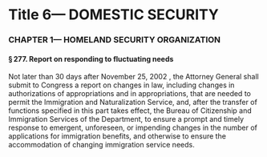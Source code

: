
# Title 6— DOMESTIC SECURITY
### CHAPTER 1— HOMELAND SECURITY ORGANIZATION
#### § 277. Report on responding to fluctuating needs

Not later than 30 days after November 25, 2002 , the Attorney General shall submit to Congress a report on changes in law, including changes in authorizations of appropriations and in appropriations, that are needed to permit the Immigration and Naturalization Service, and, after the transfer of functions specified in this part takes effect, the Bureau of Citizenship and Immigration Services of the Department, to ensure a prompt and timely response to emergent, unforeseen, or impending changes in the number of applications for immigration benefits, and otherwise to ensure the accommodation of changing immigration service needs.
